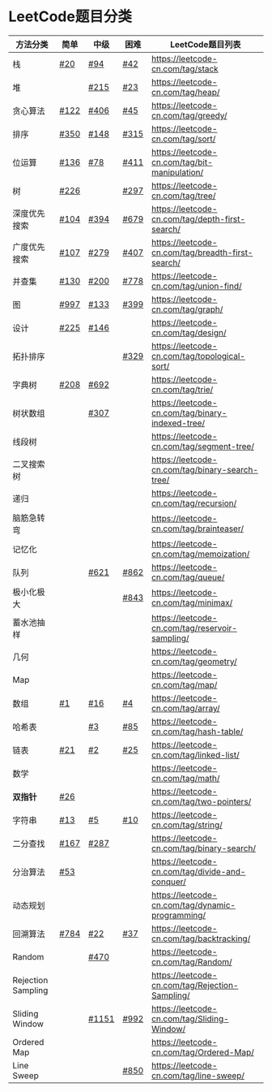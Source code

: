 # LeetCode题目分类


| 方法分类           | 简单                                                         | 中级                                                         | 困难                                                         | LeetCode题目列表                                  |
| ------------------ | ------------------------------------------------------------ | ------------------------------------------------------------ | ------------------------------------------------------------ | ------------------------------------------------- |
| 栈                 | [#20](https://leetcode-cn.com/problems/valid-parentheses/)   | [#94](https://leetcode-cn.com/problems/binary-tree-inorder-traversal/) | [#42](https://leetcode-cn.com/problems/trapping-rain-water/) | https://leetcode-cn.com/tag/stack                 |
| 堆                 |                                                              | [#215](https://leetcode-cn.com/problems/kth-largest-element-in-an-array/) | [#23](https://leetcode-cn.com/problems/merge-k-sorted-lists/) | https://leetcode-cn.com/tag/heap/                 |
| 贪心算法           | [#122](https://leetcode-cn.com/problems/best-time-to-buy-and-sell-stock-ii/) | [#406](https://leetcode-cn.com/problems/queue-reconstruction-by-height/) | [#45](https://leetcode-cn.com/problems/jump-game-ii/)        | https://leetcode-cn.com/tag/greedy/               |
| 排序               | [#350](https://leetcode-cn.com/problems/intersection-of-two-arrays-ii/) | [#148](https://leetcode-cn.com/problems/sort-list/)          | [#315](https://leetcode-cn.com/problems/count-of-smaller-numbers-after-self/) | https://leetcode-cn.com/tag/sort/                 |
| 位运算             | [#136](https://leetcode-cn.com/problems/single-number/)      | [#78](https://leetcode-cn.com/problems/subsets/)             | [#411](https://leetcode-cn.com/problems/minimum-unique-word-abbreviation/) | https://leetcode-cn.com/tag/bit-manipulation/     |
| 树                 | [#226](https://leetcode-cn.com/problems/invert-binary-tree/) |                                                              | [#297](https://leetcode-cn.com/problems/serialize-and-deserialize-binary-tree/) | https://leetcode-cn.com/tag/tree/                 |
| 深度优先搜索       | [#104](https://leetcode-cn.com/problems/maximum-depth-of-binary-tree/) | [#394](https://leetcode-cn.com/problems/decode-string/)      | [#679](https://leetcode-cn.com/problems/24-game/)            | https://leetcode-cn.com/tag/depth-first-search/   |
| 广度优先搜索       | [#107](https://leetcode-cn.com/problems/binary-tree-level-order-traversal-ii/) | [#279](https://leetcode-cn.com/problems/perfect-squares/)    | [#407](https://leetcode-cn.com/problems/trapping-rain-water-ii/) | https://leetcode-cn.com/tag/breadth-first-search/ |
| 并查集             | [#130](https://leetcode-cn.com/problems/surrounded-regions/) | [#200](https://leetcode-cn.com/problems/number-of-islands/)  | [#778](https://leetcode-cn.com/problems/swim-in-rising-water/) | https://leetcode-cn.com/tag/union-find/           |
| 图                 | [#997](https://leetcode-cn.com/problems/find-the-town-judge/) | [#133](https://leetcode-cn.com/problems/clone-graph/)        | [#399](https://leetcode-cn.com/problems/evaluate-division/)  | https://leetcode-cn.com/tag/graph/                |
| 设计               | [#225](https://leetcode-cn.com/problems/implement-stack-using-queues/) | [#146](https://leetcode-cn.com/problems/lru-cache/)          |                                                              | https://leetcode-cn.com/tag/design/               |
| 拓扑排序           |                                                              |                                                              | [#329](https://leetcode-cn.com/problems/longest-increasing-path-in-a-matrix/) | https://leetcode-cn.com/tag/topological-sort/     |
| 字典树             | [#208](https://leetcode-cn.com/problems/implement-trie-prefix-tree/) | [#692](https://leetcode-cn.com/problems/top-k-frequent-words/) |                                                              | https://leetcode-cn.com/tag/trie/                 |
| 树状数组           |                                                              | [#307](https://leetcode-cn.com/problems/range-sum-query-mutable/) |                                                              | https://leetcode-cn.com/tag/binary-indexed-tree/  |
| 线段树             |                                                              |                                                              |                                                              | https://leetcode-cn.com/tag/segment-tree/         |
| 二叉搜索树         |                                                              |                                                              |                                                              | https://leetcode-cn.com/tag/binary-search-tree/   |
| 递归               |                                                              |                                                              |                                                              | https://leetcode-cn.com/tag/recursion/            |
| 脑筋急转弯         |                                                              |                                                              |                                                              | https://leetcode-cn.com/tag/brainteaser/          |
| 记忆化             |                                                              |                                                              |                                                              | https://leetcode-cn.com/tag/memoization/          |
| 队列               |                                                              | [#621](https://leetcode-cn.com/problems/task-scheduler/)     | [#862](https://leetcode-cn.com/problems/shortest-subarray-with-sum-at-least-k/) | https://leetcode-cn.com/tag/queue/                |
| 极小化极大         |                                                              |                                                              | [#843](https://leetcode-cn.com/problems/guess-the-word/)     | https://leetcode-cn.com/tag/minimax/              |
| 蓄水池抽样         |                                                              |                                                              |                                                              | https://leetcode-cn.com/tag/reservoir-sampling/   |
| 几何               |                                                              |                                                              |                                                              | https://leetcode-cn.com/tag/geometry/             |
| Map                |                                                              |                                                              |                                                              | https://leetcode-cn.com/tag/map/                  |
| 数组               | [#1](https://leetcode-cn.com/problems/two-sum/)              | [#16](https://leetcode-cn.com/problems/3sum-closest/)        | [#4](https://leetcode-cn.com/problems/median-of-two-sorted-arrays/) | https://leetcode-cn.com/tag/array/                |
| 哈希表             |                                                              | [#3](https://leetcode-cn.com/problems/longest-substring-without-repeating-characters/) | [#85](https://leetcode-cn.com/problems/maximal-rectangle/)   | https://leetcode-cn.com/tag/hash-table/           |
| 链表               | [#21](https://leetcode-cn.com/problems/merge-two-sorted-lists/) | [#2](https://leetcode-cn.com/problems/add-two-numbers/)      | [#25](https://leetcode-cn.com/problems/reverse-nodes-in-k-group/) | https://leetcode-cn.com/tag/linked-list/          |
| 数学               |                                                              |                                                              |                                                              | https://leetcode-cn.com/tag/math/                 |
| **双指针**             | [#26](https://leetcode-cn.com/problems/remove-duplicates-from-sorted-array/) |                                                              |                                                              | https://leetcode-cn.com/tag/two-pointers/         |
| 字符串             | [#13](https://leetcode-cn.com/problems/roman-to-integer/)    | [#5](https://leetcode-cn.com/problems/longest-palindromic-substring/) | [#10](https://leetcode-cn.com/problems/regular-expression-matching/) | https://leetcode-cn.com/tag/string/               |
| 二分查找           | [#167](https://leetcode-cn.com/problems/two-sum-ii-input-array-is-sorted/) | [#287](https://leetcode-cn.com/problems/find-the-duplicate-number/) |                                                              | https://leetcode-cn.com/tag/binary-search/        |
| 分治算法           | [#53](https://leetcode-cn.com/problems/maximum-subarray/)    |                                                              |                                                              | https://leetcode-cn.com/tag/divide-and-conquer/   |
| 动态规划           |                                                              |                                                              |                                                              | https://leetcode-cn.com/tag/dynamic-programming/  |
| 回溯算法           | [#784](https://leetcode-cn.com/problems/letter-case-permutation/) | [#22](https://leetcode-cn.com/problems/generate-parentheses/) | [#37](https://leetcode-cn.com/problems/sudoku-solver/)       | https://leetcode-cn.com/tag/backtracking/         |
| Random             |                                                              | [#470](https://leetcode-cn.com/problems/implement-rand10-using-rand7/) |                                                              | https://leetcode-cn.com/tag/Random/               |
| Rejection Sampling |                                                              |                                                              |                                                              | https://leetcode-cn.com/tag/Rejection-Sampling/   |
| Sliding Window     |                                                              | [#1151](https://leetcode-cn.com/problems/minimum-swaps-to-group-all-1s-together/) | [#992](https://leetcode-cn.com/problems/subarrays-with-k-different-integers/) | https://leetcode-cn.com/tag/Sliding-Window/       |
| Ordered Map        |                                                              |                                                              |                                                              | https://leetcode-cn.com/tag/Ordered-Map/          |
| Line Sweep         |                                                              |                                                              | [#850](https://leetcode-cn.com/problems/rectangle-area-ii/)  | https://leetcode-cn.com/tag/line-sweep/           |

